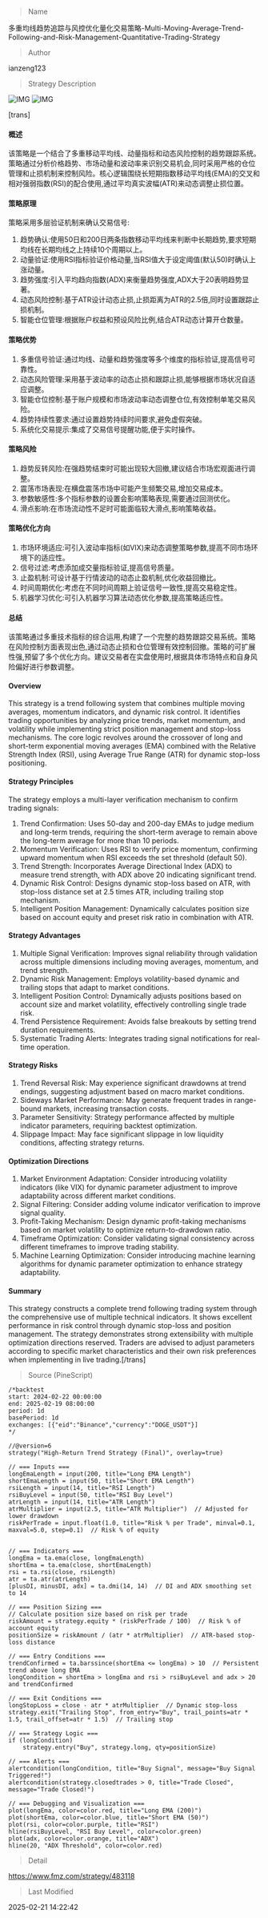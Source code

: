 
> Name

多重均线趋势追踪与风控优化量化交易策略-Multi-Moving-Average-Trend-Following-and-Risk-Management-Quantitative-Trading-Strategy

> Author

ianzeng123

> Strategy Description

![IMG](https://www.fmz.com/upload/asset/2d91ba8bb5e97f7daa3bd.png)
![IMG](https://www.fmz.com/upload/asset/2d8a36486420c52a66a89.png)




[trans]
#### 概述
该策略是一个结合了多重移动平均线、动量指标和动态风险控制的趋势跟踪系统。策略通过分析价格趋势、市场动量和波动率来识别交易机会,同时采用严格的仓位管理和止损机制来控制风险。核心逻辑围绕长短期指数移动平均线(EMA)的交叉和相对强弱指数(RSI)的配合使用,通过平均真实波幅(ATR)来动态调整止损位置。

#### 策略原理
策略采用多层验证机制来确认交易信号:
1. 趋势确认:使用50日和200日两条指数移动平均线来判断中长期趋势,要求短期均线在长期均线之上持续10个周期以上。
2. 动量验证:使用RSI指标验证价格动量,当RSI值大于设定阈值(默认50)时确认上涨动量。
3. 趋势强度:引入平均趋向指数(ADX)来衡量趋势强度,ADX大于20表明趋势显著。
4. 动态风险控制:基于ATR设计动态止损,止损距离为ATR的2.5倍,同时设置跟踪止损机制。
5. 智能仓位管理:根据账户权益和预设风险比例,结合ATR动态计算开仓数量。

#### 策略优势
1. 多重信号验证:通过均线、动量和趋势强度等多个维度的指标验证,提高信号可靠性。
2. 动态风险管理:采用基于波动率的动态止损和跟踪止损,能够根据市场状况自适应调整。
3. 智能仓位控制:基于账户规模和市场波动率动态调整仓位,有效控制单笔交易风险。
4. 趋势持续性要求:通过设置趋势持续时间要求,避免虚假突破。
5. 系统化交易提示:集成了交易信号提醒功能,便于实时操作。

#### 策略风险
1. 趋势反转风险:在强趋势结束时可能出现较大回撤,建议结合市场宏观面进行调整。
2. 震荡市场表现:在横盘震荡市场中可能产生频繁交易,增加交易成本。
3. 参数敏感性:多个指标参数的设置会影响策略表现,需要通过回测优化。
4. 滑点影响:在市场流动性不足时可能面临较大滑点,影响策略收益。

#### 策略优化方向
1. 市场环境适应:可引入波动率指标(如VIX)来动态调整策略参数,提高不同市场环境下的适应性。
2. 信号过滤:考虑添加成交量指标验证,提高信号质量。
3. 止盈机制:可设计基于行情波动的动态止盈机制,优化收益回撤比。
4. 时间周期优化:考虑在不同时间周期上验证信号一致性,提高交易稳定性。
5. 机器学习优化:可引入机器学习算法动态优化参数,提高策略适应性。

#### 总结
该策略通过多重技术指标的综合运用,构建了一个完整的趋势跟踪交易系统。策略在风险控制方面表现出色,通过动态止损和仓位管理有效控制回撤。策略的可扩展性强,预留了多个优化方向。建议交易者在实盘使用时,根据具体市场特点和自身风险偏好进行参数调整。

#### Overview
This strategy is a trend following system that combines multiple moving averages, momentum indicators, and dynamic risk control. It identifies trading opportunities by analyzing price trends, market momentum, and volatility while implementing strict position management and stop-loss mechanisms. The core logic revolves around the crossover of long and short-term exponential moving averages (EMA) combined with the Relative Strength Index (RSI), using Average True Range (ATR) for dynamic stop-loss positioning.

#### Strategy Principles
The strategy employs a multi-layer verification mechanism to confirm trading signals:
1. Trend Confirmation: Uses 50-day and 200-day EMAs to judge medium and long-term trends, requiring the short-term average to remain above the long-term average for more than 10 periods.
2. Momentum Verification: Uses RSI to verify price momentum, confirming upward momentum when RSI exceeds the set threshold (default 50).
3. Trend Strength: Incorporates Average Directional Index (ADX) to measure trend strength, with ADX above 20 indicating significant trend.
4. Dynamic Risk Control: Designs dynamic stop-loss based on ATR, with stop-loss distance set at 2.5 times ATR, including trailing stop mechanism.
5. Intelligent Position Management: Dynamically calculates position size based on account equity and preset risk ratio in combination with ATR.

#### Strategy Advantages
1. Multiple Signal Verification: Improves signal reliability through validation across multiple dimensions including moving averages, momentum, and trend strength.
2. Dynamic Risk Management: Employs volatility-based dynamic and trailing stops that adapt to market conditions.
3. Intelligent Position Control: Dynamically adjusts positions based on account size and market volatility, effectively controlling single trade risk.
4. Trend Persistence Requirement: Avoids false breakouts by setting trend duration requirements.
5. Systematic Trading Alerts: Integrates trading signal notifications for real-time operation.

#### Strategy Risks
1. Trend Reversal Risk: May experience significant drawdowns at trend endings, suggesting adjustment based on macro market conditions.
2. Sideways Market Performance: May generate frequent trades in range-bound markets, increasing transaction costs.
3. Parameter Sensitivity: Strategy performance affected by multiple indicator parameters, requiring backtest optimization.
4. Slippage Impact: May face significant slippage in low liquidity conditions, affecting strategy returns.

#### Optimization Directions
1. Market Environment Adaptation: Consider introducing volatility indicators (like VIX) for dynamic parameter adjustment to improve adaptability across different market conditions.
2. Signal Filtering: Consider adding volume indicator verification to improve signal quality.
3. Profit-Taking Mechanism: Design dynamic profit-taking mechanisms based on market volatility to optimize return-to-drawdown ratio.
4. Timeframe Optimization: Consider validating signal consistency across different timeframes to improve trading stability.
5. Machine Learning Optimization: Consider introducing machine learning algorithms for dynamic parameter optimization to enhance strategy adaptability.

#### Summary
This strategy constructs a complete trend following trading system through the comprehensive use of multiple technical indicators. It shows excellent performance in risk control through dynamic stop-loss and position management. The strategy demonstrates strong extensibility with multiple optimization directions reserved. Traders are advised to adjust parameters according to specific market characteristics and their own risk preferences when implementing in live trading.[/trans]



> Source (PineScript)

``` pinescript
/*backtest
start: 2024-02-22 00:00:00
end: 2025-02-19 08:00:00
period: 1d
basePeriod: 1d
exchanges: [{"eid":"Binance","currency":"DOGE_USDT"}]
*/

//@version=6
strategy("High-Return Trend Strategy (Final)", overlay=true)

// === Inputs ===
longEmaLength = input(200, title="Long EMA Length")
shortEmaLength = input(50, title="Short EMA Length")
rsiLength = input(14, title="RSI Length")
rsiBuyLevel = input(50, title="RSI Buy Level")
atrLength = input(14, title="ATR Length")
atrMultiplier = input(2.5, title="ATR Multiplier")  // Adjusted for lower drawdown
riskPerTrade = input.float(1.0, title="Risk % per Trade", minval=0.1, maxval=5.0, step=0.1)  // Risk % of equity


// === Indicators ===
longEma = ta.ema(close, longEmaLength)
shortEma = ta.ema(close, shortEmaLength)
rsi = ta.rsi(close, rsiLength)
atr = ta.atr(atrLength)
[plusDI, minusDI, adx] = ta.dmi(14, 14)  // DI and ADX smoothing set to 14

// === Position Sizing ===
// Calculate position size based on risk per trade
riskAmount = strategy.equity * (riskPerTrade / 100)  // Risk % of account equity
positionSize = riskAmount / (atr * atrMultiplier)  // ATR-based stop-loss distance

// === Entry Conditions ===
trendConfirmed = ta.barssince(shortEma <= longEma) > 10  // Persistent trend above long EMA
longCondition = shortEma > longEma and rsi > rsiBuyLevel and adx > 20 and trendConfirmed

// === Exit Conditions ===
longStopLoss = close - atr * atrMultiplier  // Dynamic stop-loss
strategy.exit("Trailing Stop", from_entry="Buy", trail_points=atr * 1.5, trail_offset=atr * 1.5)  // Trailing stop

// === Strategy Logic ===
if (longCondition)
    strategy.entry("Buy", strategy.long, qty=positionSize)

// === Alerts ===
alertcondition(longCondition, title="Buy Signal", message="Buy Signal Triggered!")
alertcondition(strategy.closedtrades > 0, title="Trade Closed", message="Trade Closed!")

// === Debugging and Visualization ===
plot(longEma, color=color.red, title="Long EMA (200)")
plot(shortEma, color=color.blue, title="Short EMA (50)")
plot(rsi, color=color.purple, title="RSI")
hline(rsiBuyLevel, "RSI Buy Level", color=color.green)
plot(adx, color=color.orange, title="ADX")
hline(20, "ADX Threshold", color=color.red)

```

> Detail

https://www.fmz.com/strategy/483118

> Last Modified

2025-02-21 14:22:42
